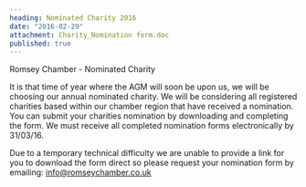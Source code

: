 ```yaml
---
heading: Nominated Charity 2016
date: "2016-02-29"
attachment: Charity_Nomination form.doc
published: true
---
```



Romsey Chamber - Nominated Charity

It is that time of year where the AGM will soon be upon us, we will be choosing our annual nominated charity. We will be considering all registered charities based within our chamber region that have received a nomination. You can submit your charities nomination by downloading and completing the form. We must receive all completed nomination forms electronically by 31/03/16.

Due to a temporary technical difficulty we are unable to provide a link for you to download the form direct so please request your nomination form by emailing: info@romseychamber.co.uk
